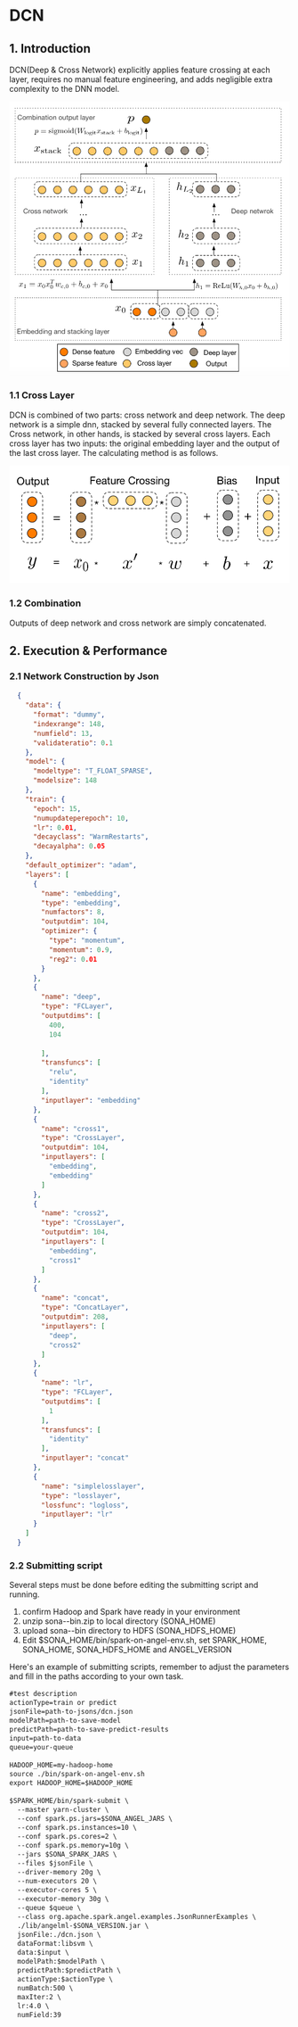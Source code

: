 # DCN

## 1. Introduction
DCN(Deep & Cross Network) explicitly applies feature crossing at each layer, requires no manual feature engineering, and adds negligible extra complexity to the DNN model.

![DCN](../imgs/DCN.png)

### 1.1 Cross Layer

DCN is combined of two parts: cross network and deep network. The deep network is a simple dnn, stacked by several fully connected layers. The Cross network, in other hands, is stacked by  several cross layers. Each cross layer has two inputs: the original embedding layer and the output of the last cross layer. The calculating method is as follows.

![CrossLyer](../imgs/CrossLyer.png)

### 1.2 Combination

Outputs of deep network and cross network are simply concatenated.

## 2. Execution & Performance
### 2.1 Network Construction by Json

```json
  {
    "data": {
      "format": "dummy",
      "indexrange": 148,
      "numfield": 13,
      "validateratio": 0.1
    },
    "model": {
      "modeltype": "T_FLOAT_SPARSE",
      "modelsize": 148
    },
    "train": {
      "epoch": 15,
      "numupdateperepoch": 10,
      "lr": 0.01,
      "decayclass": "WarmRestarts",
      "decayalpha": 0.05
    },
    "default_optimizer": "adam",
    "layers": [
      {
        "name": "embedding",
        "type": "embedding",
        "numfactors": 8,
        "outputdim": 104,
        "optimizer": {
          "type": "momentum",
          "momentum": 0.9,
          "reg2": 0.01
        }
      },
      {
        "name": "deep",
        "type": "FCLayer",
        "outputdims": [
          400,
          104
  
        ],
        "transfuncs": [
          "relu",
          "identity"
        ],
        "inputlayer": "embedding"
      },
      {
        "name": "cross1",
        "type": "CrossLayer",
        "outputdim": 104,
        "inputlayers": [
          "embedding",
          "embedding"
        ]
      },
      {
        "name": "cross2",
        "type": "CrossLayer",
        "outputdim": 104,
        "inputlayers": [
          "embedding",
          "cross1"
        ]
      },
      {
        "name": "concat",
        "type": "ConcatLayer",
        "outputdim": 208,
        "inputlayers": [
          "deep",
          "cross2"
        ]
      },
      {
        "name": "lr",
        "type": "FCLayer",
        "outputdims": [
          1
        ],
        "transfuncs": [
          "identity"
        ],
        "inputlayer": "concat"
      },
      {
        "name": "simplelosslayer",
        "type": "losslayer",
        "lossfunc": "logloss",
        "inputlayer": "lr"
      }
    ]
  }
```

### 2.2 Submitting script

Several steps must be done before editing the submitting script and running.

1. confirm Hadoop and Spark have ready in your environment
2. unzip sona-<version>-bin.zip to local directory (SONA_HOME)
3. upload sona-<version>-bin directory to HDFS (SONA_HDFS_HOME)
4. Edit $SONA_HOME/bin/spark-on-angel-env.sh, set SPARK_HOME, SONA_HOME, SONA_HDFS_HOME and ANGEL_VERSION

Here's an example of submitting scripts, remember to adjust the parameters and fill in the paths according to your own task.

```
#test description
actionType=train or predict
jsonFile=path-to-jsons/dcn.json
modelPath=path-to-save-model
predictPath=path-to-save-predict-results
input=path-to-data
queue=your-queue

HADOOP_HOME=my-hadoop-home
source ./bin/spark-on-angel-env.sh
export HADOOP_HOME=$HADOOP_HOME

$SPARK_HOME/bin/spark-submit \
  --master yarn-cluster \
  --conf spark.ps.jars=$SONA_ANGEL_JARS \
  --conf spark.ps.instances=10 \
  --conf spark.ps.cores=2 \
  --conf spark.ps.memory=10g \
  --jars $SONA_SPARK_JARS \
  --files $jsonFile \
  --driver-memory 20g \
  --num-executors 20 \
  --executor-cores 5 \
  --executor-memory 30g \
  --queue $queue \
  --class org.apache.spark.angel.examples.JsonRunnerExamples \
  ./lib/angelml-$SONA_VERSION.jar \
  jsonFile:./dcn.json \
  dataFormat:libsvm \
  data:$input \
  modelPath:$modelPath \
  predictPath:$predictPath \
  actionType:$actionType \
  numBatch:500 \
  maxIter:2 \
  lr:4.0 \
  numField:39
```